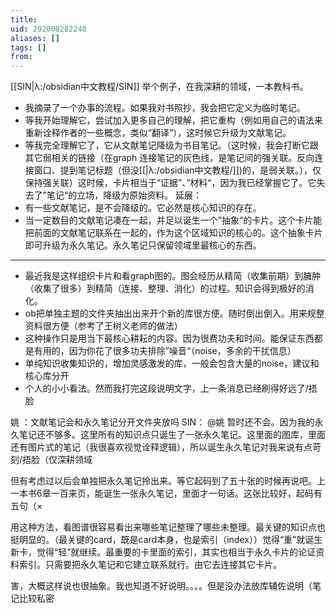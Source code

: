 ```yaml
---
title: 
uid: 202008282248
aliases: []
tags: []
from: 
---
```

[[SIN|λ:/obsidian中文教程/SIN]] 
举个例子，在我深耕的领域，一本教科书。
- 我摘录了一个办事的流程。如果我对书照抄，我会把它定义为临时笔记。
- 等我开始理解它，尝试加入更多自己的理解，把它重构（例如用自己的语法来重新诠释作者的一些概念，类似“翻译”），这时候它升级为文献笔记。
- 等我完全理解它了，它从文献笔记降级为书目笔记。（这时候，我会打断它跟其它弱相关的链接（在graph 连接笔记的灰色线，是笔记间的强关联。反向连接窗口、提到笔记标题（但没[[|λ:/obsidian中文教程/]])的，是弱关联。），仅保持强关联）这时候，卡片相当于“证据”、”材料“，因为我已经掌握它了。它失去了”笔记“的立场，降级为原始资料。
延展：
- 有一些文献笔记，是不会降级的。它必然是核心知识的存在。
- 当一定数目的文献笔记凑在一起，并足以诞生一个”抽象“的卡片。这个卡片能把前面的文献笔记联系在一起的，作为这个区域知识的核心的。这个抽象卡片即可升级为永久笔记。永久笔记只保留领域里最核心的东西。
---
- 最近我是这样组织卡片和看graph图的。图会经历从精简（收集前期）到臃肿（收集了很多）到精简（连接、整理、消化）的过程。知识会得到极好的消化。
- ob把单独主题的文件夹抽出出来开个新的库很方便。随时倒出倒入。用来规整资料很方便（参考了王树义老师的做法）
- 这种操作只是用当下最核心耕耘的内容。因为很费功夫和时间。能保证东西都是有用的，因为你花了很多功夫排除”噪音“（noise，多余的干扰信息）
- 单纯知识收集知识的，增加灵感激发的库，一般会包含大量的noise，建议和核心库分开
- 个人的小小看法。然而我打完这段说明文字，上一条消息已经刷得好远了/捂脸




姚 ：文献笔记会和永久笔记分开文件夹放吗
SIN： @姚 暂时还不会。因为我的永久笔记还不够多。这里所有的知识点只诞生了一张永久笔记。这里面的图库，里面还有图片式的笔记（我很喜欢视觉诠释逻辑），所以诞生永久笔记对我来说有点苛刻/捂脸（仅深耕领域

但有考虑过以后会单独把永久笔记拎出来。等它起码到了五十张的时候再说吧。上一本书6章一百来页，能诞生一张永久笔记，里面才一句话。这张比较好，起码有五句（×

用这种方法，看图谱很容易看出来哪些笔记整理了哪些未整理。最关键的知识点也挺明显的。（最关键的card，既是card本身，也是索引（index））觉得“重”就诞生新卡，觉得“轻”就继续。最重要的卡里面的索引，其实也相当于永久卡片的论证资料索引。只需要把永久笔记和它建立联系就行。由它去连接其它卡片。

害，大概这样说也很抽象。我也知道不好说明。。。。但是没办法放库辅佐说明（笔记比较私密

